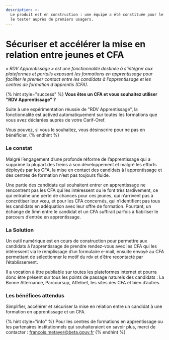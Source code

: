 ```yaml
---
description: >-
  Le produit est en construction : une équipe a été constituée pour le lancer et
  le tester auprès de premiers usagers.
---
```


# Sécuriser et accélérer la mise en relation entre jeunes et CFA

_« RDV Apprentissage » est une fonctionnalité destinée à s’intégrer aux plateformes et portails exposant les formations en apprentissage pour faciliter le premier contact entre les candidats à l’apprentissage et les centres de formation d'apprentis (CFA)._

{% hint style="success" %}
**Vous êtes un CFA et vous souhaitez utiliser "RDV Apprentissage" ?**&#x20;

Suite à une expérimentation réussie de "RDV Apprentissage",  la fonctionnalité est activéd automatiquement sur toutes les formations que vous avez déclarées auprès de votre Carif-Oref.&#x20;

Vous pouvez, si vous le souhaitez, vous désinscrire pour ne pas en bénéficier.
{% endhint %}

### **Le constat**&#x20;

Malgré l’engagement d’une profonde réforme de l’apprentissage qui a supprimé la plupart des freins à son développement et malgré les efforts déployés par les CFA, la mise en contact des candidats à l’apprentissage et des centres de formation n’est pas toujours fluide.&#x20;

Une partie des candidats qui souhaitent entrer en apprentissage ne rencontrent pas les CFA qui les intéressent ou le font très tardivement, ce qui entraîne une perte de chances pour ces jeunes, qui n’arrivent pas à concrétiser leur vœu, et pour les CFA concernés, qui n’identifient pas tous les candidats en adéquation avec leur offre de formation. Pourtant, un échange de 5mn entre le candidat et un CFA suffirait parfois à fiabiliser le parcours d’entrée en apprentissage.

### La Solution

Un outil numérique est en cours de construction pour permettre aux candidats à l’apprentissage de prendre rendez-vous avec les CFA qui les intéressent via le remplissage d’un formulaire e-mail, ensuite envoyé au CFA permettant de sélectionner le motif du rdv et d’être recontacté par l’établissement.

Il a vocation à être publiable sur toutes les plateformes internet et pourra donc être présent sur tous les points de passage naturels des candidats : La Bonne Alternance, Parcoursup, Affelnet, les sites des CFA et bien d’autres.

### Les bénéfices attendus

Simplifier, accélérer et sécuriser la mise en relation entre un candidat à une formation en apprentissage et un CFA.

{% hint style="info" %}
&#x20;Pour les centres de formations en apprentissage ou les partenaires institutionnels qui souhaiteraient en savoir plus, merci de contacter : francois.metayer@beta.gouv.fr
{% endhint %}
